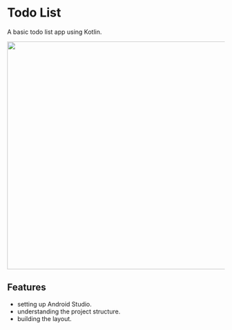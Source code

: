 # Todo List

A basic todo list app using Kotlin.

<p align="center">
<img src="screenshot.png" style="width:528px;max-width: 100%;">
</p>

## Features

- setting up Android Studio.
- understanding the project structure.
- building the layout.


